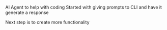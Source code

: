 AI Agent to help with coding
Started with giving prompts to CLI and have it generate a response

Next step is to create more functionality
